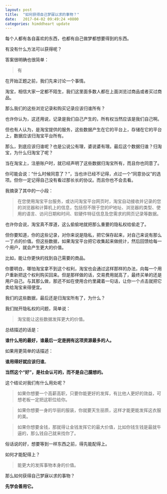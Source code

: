 ```yaml
---
layout: post
title:  "如何获得自己梦寐以求的事物？"
date:   2017-04-02 09:49:24 +0800
categories: himddheart update
---
```


每个人都有各自喜欢的东西，也都有自己做梦都想要得到的东西。

有没有什么方法可以获得呢？

答案很明确也很简单：

>有

在开始正题之前，我们先来讨论一个事情。

淘宝，相信大家一定都不陌生，我们这里面多数人都在上面浏览过商品或者买过商品。

那么我们的这些浏览记录和购买记录应该归谁所有？

也许你认为，这还用说，记录是我们自己产生的，所有权当然应该是我们自己啊。

但也有人认为，是淘宝提供的服务，这些数据产生在它的平台上，存储在它的平台上，数据应该归淘宝平台所有。

那么，到底应该归谁呢？也是公说公有理，婆说婆有理。最后这个数据归谁？归淘宝，为什么归淘宝了呢？

当在淘宝上，注册账户时，就已经声明了这些数据归淘宝所有，而且你也同意了。 

你可能会说：“什么时候同意了？”，当也许已经不记得，点过一个“同意协议”的选项。但你一定记得自己没有看过那长长的协议。而且你也不会去看。

我摘录了其中的一小段：

>在您使用淘宝平台服务，或访问淘宝平台网页时，淘宝自动接收并记录的您的浏览器和计算机上的信息，包括但不限于您的IP地址、浏览器的类型、使用的语言、访问日期和时间、软硬件特征信息及您需求的网页记录等数据。

也许你会说，淘宝真不厚道，这么偷偷地就把那么重要的隐私权给偷走了。

但你要知道，你的这些记录，对你来说是隐私，把它保存起来，对自己来说有那么一丁点的价值。但这些数据，如果淘宝平台把它收集起来做统计，然后回馈给每一个用户，就会产生更大的价值。

比如，能让你更快的找到自己需要的商品。

你要明白，哪怕淘宝拿不到这个权利，淘宝也会通过这样那样的办法，向每一个用户重新把这个权利购买回来。但是那样做的话，交易费用就高了，最终买单的还是用户自己。与其那么做，那还不如在使用合约里藏着一句话，让你一个点击就把它卖给淘宝来得便宜。

我们的这些数据，最后还是归淘宝所有了，为什么？

我们抛开隐私权的问题，简单说：

>淘宝能让这些数据发挥更大的价值。

总结描述的话是：

**谁什么用的最好，谁最后一定是拥有这项资源最多的人。**

如果用更简单的话描述：

**谁用得好就应该归谁**。

**当然这个“好”，是社会认可的，而不是自己臆想的。**

这个结论对我们有什么用处呢？

>如果你想要一个高薪高职，只要你能更好的发挥，有比他人更好的效益，可想老板一定把这职位给你。

>如果你想要一身的华丽的服装，你就要天生丽质，这样才能更能发挥这衣服的美。

>如果你想要金钱，那就得让金钱发挥它的最大价值，比如你钱生钱是最就牛逼的，那么钱自己就来找你了。

俗话说的好，想要等到一样东西之前，得先能配得上。

如何才能配得上？

>能更大的发挥事物本身的价值。


那么如何获得自己梦寐以求的事物？

**先学会善用它。**

